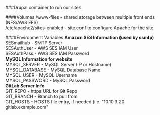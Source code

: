 ###Drupal container to run our sites.

####Volumes
/www-files - shared storage between multiple front ends (NFS/AWS EFS)  
/etc/apache2/sites-enabled - site.conf to configure Apache for the site  

####Environment Variables
**Amazon SES Information (used by ssmtp)**  
SESmailhub - SMTP Server  
SESAuthUser - AWS SES IAM User  
SESAuthPass - AWS SES IAM Password  
**MySQL Information for website**  
MYSQL_SERVER - MySQL Server (IP or Hostname)  
MYSQL_DATABASE - MySQL Database Name  
MYSQL_USER - MySQL Username  
MYSQL_PASSWORD - MySQL Password  
**GitLab Server Info**  
GIT_REPO - https URL for Git Repo  
GIT_BRANCH - Branch to pull from  
GIT_HOSTS - HOSTS file entry, if needed (i.e. "10.10.3.20 gitlab.example.com"  
